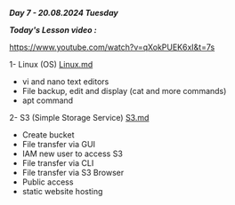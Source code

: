 _**Day 7 - 20.08.2024 Tuesday**_

_**Today's Lesson video :**_

https://www.youtube.com/watch?v=qXokPUEK6xI&t=7s


1- Linux (OS) [Linux.md](Linux.md)
- vi and nano text editors
- File backup, edit and display (cat and more commands)
- apt command

2- S3 (Simple Storage Service) [S3.md](S3.md)
- Create bucket
- File transfer via GUI
- IAM new user to access S3
- File transfer via CLI
- File transfer via S3 Browser
- Public access
- static website hosting
